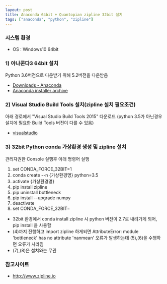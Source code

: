 ```yaml
---
layout: post
title: Anaconda 64bit + Quantopian zipline 32bit 설치
tags: ["anaconda", "python", "zipline"]
---
```


### 시스템 환경
* OS : Windows10 64bit


### 1) 아나콘다3 64bit 설치

Python 3.6버전으로 다운받기 위해 5.2버전을 다운받음

* [Downloads - Anaconda](ttps://www.anaconda.com/download/)
* [Anaconda installer archive](https://repo.anaconda.com/archive/)


### 2) Visual Studio Build Tools 설치(zipline 설치 필요조건)

아래 경로에서 "Visual Studio Build Tools 2015" 다운로드
(python 3.5가 아닌경우 설치에 필요한 Build Tools 버전이 다를 수 있음)

* [visualstudio](https://visualstudio.microsoft.com/ko/vs/older-downloads/)


### 3) 32bit Python conda 가상환경 생성 및 zipline 설치

관리자권한 Console 실행후 아래 명령어 실행

1. set CONDA_FORCE_32BIT=1
2. conda create --n {가상환경명} python=3.5
3. activate {가상환경명}
4. pip install zipline
5. pip uninstall bottleneck
6. pip install --upgrade numpy
7. deactivate
8. set CONDA_FORCE_32BIT=

- 32bit 환경에서 conda install zipline 시 python 버전이 2.7로 내려가게 되어, pip install 을 사용함
- (4)까지 진행하고 import zipline 하게되면 AttributeError: module 'bottleneck' has no attribute 'nanmean' 오류가 발생하는데 (5),(6)을 수행하면 오류가 사라짐
- (7),(8)은 설치와는 무관

### 참고사이트
* <http://www.zipline.io>
